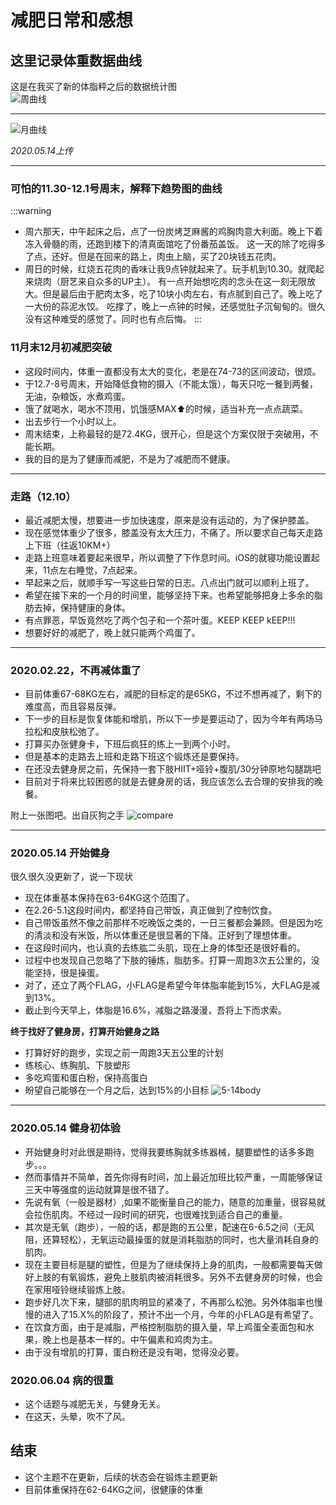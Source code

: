 # 减肥日常和感想


## 这里记录体重数据曲线
这是在我买了新的体脂秤之后的数据统计图  
![周曲线](https://cdn.clinan.xyz/weight_tending.jpg)

---

![月曲线](https://cdn.clinan.xyz/weight_tending2.jpg)

*2020.05.14上传*

---

### 可怕的11.30-12.1号周末，解释下趋势图的曲线
:::warning
- 周六那天，中午起床之后，点了一份炭烤芝麻酱的鸡胸肉意大利面。晚上下着冻入骨髓的雨，还跑到楼下的清真面馆吃了份番茄盖饭。
这一天的除了吃得多了点，还好。但是在回来的路上，肉虫上脑，买了20块钱五花肉。
- 周日的时候，红烧五花肉的香味让我9点钟就起来了。玩手机到10.30。就爬起来烧肉（厨艺来自众多的UP主）。
有一点开始想吃肉的念头在这一刻无限放大。但是最后由于肥肉太多，吃了10块小肉左右，有点腻到自己了。晚上吃了一大份的蒜泥水饺。
吃撑了，晚上一点钟的时候，还感觉肚子沉甸甸的。很久没有这种难受的感觉了。同时也有点后悔。
:::

### 11月末12月初减肥突破
- 这段时间内，体重一直都没有太大的变化，老是在74-73的区间波动，很烦。
- 于12.7-8号周末，开始降低食物的摄入（不能太饿），每天只吃一餐到两餐，无油，杂粮饭，水煮鸡蛋。
- 饿了就喝水，喝水不顶用，饥饿感MAX⬆的时候，适当补充一点点蔬菜。
- 出去步行一个小时以上。
- 周末结束，上称最轻的是72.4KG，很开心，但是这个方案仅限于突破用，不能长期。
- 我的目的是为了健康而减肥，不是为了减肥而不健康。

---

### 走路（12.10）
- 最近减肥太慢，想要进一步加快速度，原来是没有运动的，为了保护膝盖。
- 现在感觉体重少了很多，膝盖没有太大压力，不痛了。所以要求自己每天走路上下班（往返10KM+）
- 走路上班意味着要起来很早，所以调整了下作息时间。iOS的就寝功能设置起来，11点左右睡觉，7点起来。
- 早起来之后，就顺手写一写这些日常的日志。八点出门就可以顺利上班了。
- 希望在接下来的一个月的时间里，能够坚持下来。也希望能够把身上多余的脂肪去掉，保持健康的身体。
- 有点罪恶，早饭竟然吃了两个包子和一个茶叶蛋。KEEP KEEP kEEP!!!
- 想要好好的减肥了，晚上就只能两个鸡蛋了。

---

### 2020.02.22，不再减体重了
- 目前体重67-68KG左右，减肥的目标定的是65KG，不过不想再减了，剩下的难度高，而且容易反弹。
- 下一步的目标是恢复体能和增肌，所以下一步是要运动了，因为今年有两场马拉松和皮肤松弛了。
- 打算买办张健身卡，下班后疯狂的练上一到两个小时。
- 但是基本的走路去上班和走路下班这个锻炼还是要保持。
- 在还没去健身房之前，先保持一套下肢HIIT+哑铃+腹肌/30分钟原地勾腿跳吧
- 目前对于将来比较困惑的就是去健身房的话，我应该怎么去合理的安排我的晚餐。

附上一张图吧。出自灰狗之手
![compare](https://cdn.clinan.xyz/change.jpg)

---

### 2020.05.14 开始健身
很久很久没更新了，说一下现状
- 现在体重基本保持在63-64KG这个范围了。
- 在2.26-5.1这段时间内，都坚持自己带饭，真正做到了控制饮食。
- 自己带饭虽然不像之前那样不吃晚饭之类的，一日三餐都会兼顾。但是因为吃的清淡和没有米饭，所以体重还是很显著的下降。正好到了理想体重。
- 在这段时间内，也认真的去练肱二头肌，现在上身的体型还是很好看的。
- 过程中也发现自己忽略了下肢的锤炼，脂肪多。打算一周跑3次五公里的，没能坚持，很是操蛋。
- 对了，还立了两个FLAG，小FLAG是希望今年体脂率能到15%，大FLAG是减到13%。
- 截止到今天早上，体脂是16.6%，减脂之路漫漫，吾将上下而求索。
  
**终于找好了健身房，打算开始健身之路**
- 打算好好的跑步，实现之前一周跑3天五公里的计划
- 练核心、练胸肌、下肢塑形
- 多吃鸡蛋和蛋白粉，保持高蛋白
- 盼望自己能够在一个月之后，达到15%的小目标
![5-14body](https://cdn.clinan.xyz/5-14body.jpg)

---
### 2020.05.14 健身初体验
- 开始健身时对此很是期待，觉得我要练胸就多练器械，腿要塑性的话多多跑步。。。
- 然而事情并不简单，首先你得有时间，加上最近加班比较严重，一周能够保证三天中等强度的运动就算是很不错了。
- 先说有氧（一般是器材）,如果不能衡量自己的能力，随意的加重量，很容易就会拉伤肌肉。不经过一段时间的研究，也很难找到适合自己的重量。
- 其次是无氧（跑步），一般的话，都是跑的五公里，配速在6-6.5之间（无风阻，还算轻松），无氧运动最操蛋的就是消耗脂肪的同时，也大量消耗自身的肌肉。
- 现在主要目标是腿的塑性，但是为了继续保持上身的肌肉，一般都需要每天做好上肢的有氧锻炼，避免上肢肌肉被消耗很多。另外不去健身房的时候，也会在家用哑铃继续锻炼上肢。
- 跑步好几次下来，腿部的肌肉明显的紧凑了，不再那么松弛。另外体脂率也慢慢的进入了15.X%的阶段了，预计不出一个月，今年的小FLAG是有希望了。
- 在饮食方面，由于是减脂，严格控制脂肪的摄入量，早上鸡蛋全麦面包和水果，晚上也是基本一样的。中午偏素和鸡肉为主。
- 由于没有增肌的打算，蛋白粉还是没有喝，觉得没必要。

### 2020.06.04 病的很重
- 这个话题与减肥无关，与健身无关。
- 在这天，头晕，吹不了风。

## 结束
- 这个主题不在更新，后续的状态会在锻炼主题更新
- 目前体重保持在62-64KG之间，很健康的体重